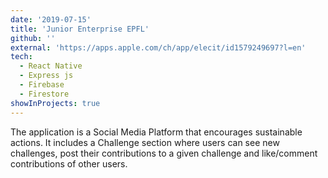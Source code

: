 ```yaml
---
date: '2019-07-15'
title: 'Junior Enterprise EPFL'
github: ''
external: 'https://apps.apple.com/ch/app/elecit/id1579249697?l=en'
tech:
  - React Native
  - Express js
  - Firebase
  - Firestore
showInProjects: true
---
```


The application is a Social Media Platform that encourages sustainable actions. It includes a Challenge section where users can see new challenges, post their contributions to a given challenge and like/comment contributions of other users.
